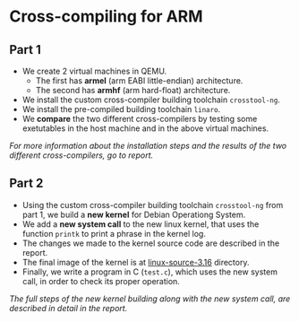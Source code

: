 # Cross-compiling for ARM

## Part 1
* We create 2 virtual machines in QEMU. 
    * The first has **armel** (arm EABI little-endian) architecture.
    * The second has **armhf** (arm hard-float) architecture.
* We install the custom cross-compiler building toolchain `crosstool-ng`.
* We install the pre-compiled building toolchain `linaro`.
* We **compare** the two different cross-compilers by testing some exetutables in the host machine and in the above virtual machines.

*For more information about the installation steps and the results of the two different cross-compilers, go to report.*
## Part 2
* Using the custom cross-compiler building toolchain `crosstool-ng` from part 1, we build a **new kernel** for Debian Operationg System.
* We add a **new system call** to the new linux kernel, that uses the function `printk` to print a phrase in the kernel log.
* The changes we made to the kernel source code are described in the report.
* The final image of the kernel is at [linux-source-3.16](https://github.com/chrisbetze/Embedded-System-Design/tree/main/Lab5/linux-source-3.16) directory.
* Finally, we write a program in C (`test.c`), which uses the new system call, in order to check its proper operation.

*The full steps of the new kernel building along with the new system call, are described in detail in the report.*
